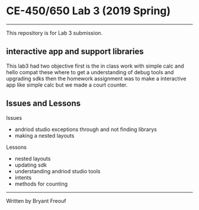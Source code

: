 # CE-450/650 Lab 3 (2019 Spring)
---
This repository is for Lab 3 submission.
 
## interactive app and support libraries
 
This lab3 had two objective first is the in class work with simple calc and hello compat these where to get a understanding of debug tools and upgrading sdks then the homework assignment was to make a interactive app like simple calc but we made a court counter.
 
## Issues and Lessons
 
 Issues  
 - andriod studio exceptions through and not finding librarys
 - making a nested layouts
 
 Lessons 
  - nested layouts
  - updating sdk
  - understanding andriod studio tools
  - intents
  - methods for counting 
---
Written by Bryant Freouf
